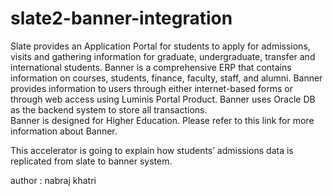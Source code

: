 # slate2-banner-integration



Slate provides an Application Portal for students to apply for admissions, visits and gathering information for graduate, undergraduate, transfer and international students. 
Banner is a comprehensive ERP that contains information on courses, students, finance, faculty, staff, and alumni. Banner provides information to users through either internet-based forms or through web access using Luminis Portal Product. Banner uses Oracle DB as the backend system to store all transactions.  
Banner is designed for Higher Education. Please refer to this link for more information about Banner.

This accelerator is going to explain how students’ admissions data is replicated from slate to banner system.

author : nabraj khatri
